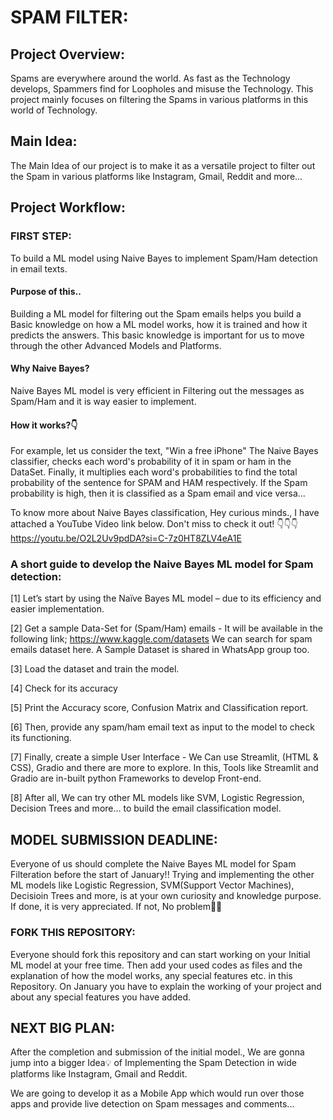 # SPAM FILTER:
## Project Overview:
Spams are everywhere around the world. As fast as the Technology develops, Spammers find for Loopholes and misuse the Technology. 
This project mainly focuses on filtering the Spams in various platforms in this world of Technology.

## Main Idea:
The Main Idea of our project is to make it as a versatile project to filter out the Spam in various platforms like Instagram, Gmail, Reddit and more...

## Project Workflow:
### FIRST STEP:
To build a ML model using Naive Bayes to implement Spam/Ham detection in email texts.

#### Purpose of this..
Building a ML model for filtering out the Spam emails helps you build a Basic knowledge on how a ML model works, how it is trained and how it predicts the answers.
This basic knowledge is important for us to move through the other Advanced Models and Platforms.

#### Why Naive Bayes?
Naive Bayes ML model is very efficient in Filtering out the messages as Spam/Ham and it is way easier to implement.

#### How it works?👇
For example, let us consider the text, "Win a free iPhone"
The Naive Bayes classifier, checks each word's probability of it in spam or ham in the DataSet. Finally, it multiplies each word's probabilities to find the total probability of the sentence for SPAM and HAM respectively. If the Spam probability is high, then it is classified as a Spam email and vice versa...

To know more about Naive Bayes classification, Hey curious minds., I have attached a YouTube Video link below. Don't miss to check it out!
👇👇👇
<https://youtu.be/O2L2Uv9pdDA?si=C-7z0HT8ZLV4eA1E>

### A short guide to develop the Naive Bayes ML model for Spam detection:
[1] Let’s start by using the Naïve Bayes ML model – due to its efficiency and easier implementation.

[2] Get a sample Data-Set for (Spam/Ham) emails - It will be available in the following link;
<https://www.kaggle.com/datasets> We can search for spam emails dataset here. A Sample Dataset is shared in WhatsApp group too.

[3] Load the dataset and train the model.

[4] Check for its accuracy

[5] Print the Accuracy score, Confusion Matrix and Classification report.

[6] Then, provide any spam/ham email text as input to the model to check its functioning.

[7] Finally, create a simple User Interface - We Can use Streamlit, (HTML & CSS), Gradio and there are more to explore. In this, Tools like Streamlit and Gradio are in-built python Frameworks to develop Front-end.

[8] After all, We can try other ML models like SVM, Logistic Regression, Decision Trees and more… to build the email classification model.

## MODEL SUBMISSION DEADLINE:
Everyone of us should complete the Naive Bayes ML model for Spam Filteration before the start of January!!
Trying and implementing the other ML models like Logistic Regression, SVM(Support Vector Machines), Decisioin Trees and more, is at your own curiosity and knowledge purpose. If done, it is very appreciated. If not, No problem👍🏼

### FORK THIS REPOSITORY:
Everyone should fork this repository and can start working on your Initial ML model at your free time. Then add your used codes as files and the explanation of how the model works, any special features etc. in this Repository. On January you have to explain the working of your project and about any special features you have added.

## NEXT BIG PLAN:
After the completion and submission of the initial model., We are gonna jump into a bigger Idea💡 of Implementing the Spam Detection in wide platforms like Instagram, Gmail and Reddit.

We are going to develop it as a Mobile App which would run over those apps and provide live detection on Spam messages and comments...
